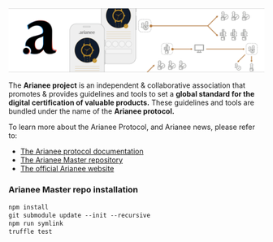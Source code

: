 
<img src="https://github.com/Arianee/ArianeeMaster/raw/master/assets/cover.png" />


The <b>Arianee project</b> is an independent & collaborative association that promotes & provides guidelines and tools to set a <b>global standard for the digital certification of valuable products.</b> These guidelines and tools are bundled under the name of the <b>Arianee protocol.</b>

To learn more about the Arianee Protocol, and Arianee news, please refer to:
* [The Arianee protocol documentation](https://docs.arianee.org/docs/introduction)
* [The Arianee Master repository](https://github.com/Arianee/ArianeeMaster)
* [The official Arianee website](https://arianee.org/)

### Arianee Master repo installation

```
npm install
git submodule update --init --recursive
npm run symlink
truffle test 
```
